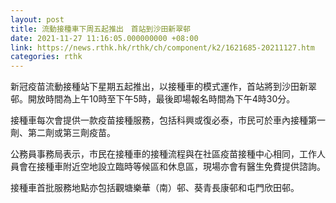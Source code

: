 ```yaml
---
layout: post
title: 流動接種車下周五起推出　首站到沙田新翠邨
date: 2021-11-27 11:16:05.000000000 +08:00
link: https://news.rthk.hk/rthk/ch/component/k2/1621685-20211127.htm
categories: rthk
---
```


新冠疫苗流動接種站下星期五起推出，以接種車的模式運作，首站將到沙田新翠邨。開放時間為上午10時至下午5時，最後即場報名時間為下午4時30分。

接種車每次會提供一款疫苗接種服務，包括科興或復必泰，市民可於車內接種第一劑、第二劑或第三劑疫苗。

公務員事務局表示，市民在接種車的接種流程與在社區疫苗接種中心相同，工作人員會在接種車附近空地設立臨時等候區和休息區，現場亦會有醫生免費提供諮詢。

接種車首批服務地點亦包括觀塘樂華（南）邨、葵青長康邨和屯門欣田邨。
